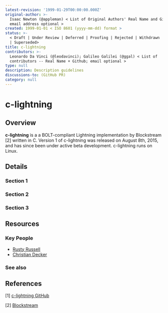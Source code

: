 ```yaml
---
latest-revision: '1999-01-29T00:00:00.000Z'
original-author: >-
  Isaac Newton (@appleman) < List of Original Authors' Real Name and Github;
  email address optional >
created: 1999-01-01 < ISO 8601 (yyyy-mm-dd) format >
status: >-
  < Draft | Under Review | Deferred | Proofing | Rejected | Withdrawn | Accepted
  | Superseded>
title: c-lightning
contributors: >-
  Leonardo Da Vinci (@leodavinci); Galileo Galilei (@ggal) < List of
  contributors -- Real Name + Github; email optional >
type: null
description: Description guidelines
discussions-to: (GitHub PR)
category: null
---
```


# c-lightning

## Overview

**c-lightning** is a a BOLT-compliant Lightning implementation by Blockstream \[2\] written in C. Version 1 of c-lightning was released on August 8th, 2015, and has since been under active beta development. c-lightning runs on Linux. 

## Details

### Section 1

### Section 2

### Section 3

## Resources

### Key People

* [Rusty Russell](https://github.com/rustyrussell)
* [Christian Decker](https://twitter.com/snyke?lang=en)

### See also



## References

\[1\] [c-lightning GitHub](https://github.com/ElementsProject/lightning)

\[2\] [Blockstream](https://blockstream.com/)

